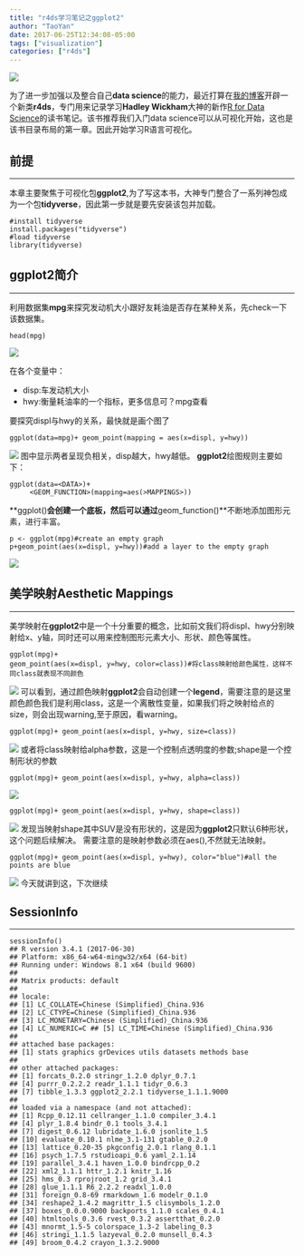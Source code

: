 ```yaml
---
title: "r4ds学习笔记之ggplot2"
author: "TaoYan"
date: 2017-06-25T12:34:08-05:00
tags: ["visualization"]
categories: ["r4ds"]
---
```


![](http://upload-images.jianshu.io/upload_images/2084719-515da9e1fb644123.png?imageMogr2/auto-orient/strip%7CimageView2/2/w/1240)

为了进一步加强以及整合自己**data science**的能力，最近打算在[我的博客](https://ytlogos.github.io/)开辟一个新类**r4ds**，专门用来记录学习**Hadley Wickham**大神的新作[R for Data Science](http://r4ds.had.co.nz/)的读书笔记。该书推荐我们入门data science可以从可视化开始，这也是该书目录布局的第一章。因此开始学习R语言可视化。

<!--more-->

## 前提
---
本章主要聚焦于可视化包**ggplot2**,为了写这本书，大神专门整合了一系列神包成为一个包**tidyverse**，因此第一步就是要先安装该包并加载。
```
#install tidyverse
install.packages("tidyverse")
#load tidyverse
library(tidyverse)
```
## ggplot2简介
---
利用数据集**mpg**来探究发动机大小跟好友耗油是否存在某种关系，先check一下该数据集。
```
head(mpg)
```

![](http://upload-images.jianshu.io/upload_images/2084719-08f00cbdb4b66222.png?imageMogr2/auto-orient/strip%7CimageView2/2/w/1240)

在各个变量中：
* disp:车发动机大小
* hwy:衡量耗油率的一个指标，更多信息可？mpg查看

要探究displ与hwy的关系，最快就是画个图了
```
ggplot(data=mpg)+ geom_point(mapping = aes(x=displ, y=hwy))
```
![](http://upload-images.jianshu.io/upload_images/2084719-8feb017d39aaa075.png?imageMogr2/auto-orient/strip%7CimageView2/2/w/1240)
图中显示两者呈现负相关，disp越大，hwy越低。 
**ggplot2**绘图规则主要如下：
```
ggplot(data=<DATA>)+
     <GEOM_FUNCTION>(mapping=aes(>MAPPINGS>))
```
**ggplot()**会创建一个底板，然后可以通过**geom_function()**不断地添加图形元素，进行丰富。
```
p <- ggplot(mpg)#create an empty graph
p+geom_point(aes(x=displ, y=hwy))#add a layer to the empty graph
```
![](http://upload-images.jianshu.io/upload_images/2084719-8feb017d39aaa075.png?imageMogr2/auto-orient/strip%7CimageView2/2/w/1240)

## 美学映射Aesthetic Mappings
----
美学映射在**ggplot2**中是一个十分重要的概念，比如前文我们将displ、hwy分别映射给x、y轴，同时还可以用来控制图形元素大小、形状、颜色等属性。
```
ggplot(mpg)+ 
geom_point(aes(x=displ, y=hwy, color=class))#将class映射给颜色属性，这样不同class就表现不同颜色
```
![](http://upload-images.jianshu.io/upload_images/2084719-515da9e1fb644123.png?imageMogr2/auto-orient/strip%7CimageView2/2/w/1240)
可以看到，通过颜色映射**ggplot2**会自动创建一个**legend**，需要注意的是这里颜色颜色我们是利用class，这是一个离散性变量，如果我们将之映射给点的size，则会出现warning,至于原因，看warning。
```
ggplot(mpg)+ geom_point(aes(x=displ, y=hwy, size=class))
```
![](http://upload-images.jianshu.io/upload_images/2084719-75b7814d86b5f5b6.png?imageMogr2/auto-orient/strip%7CimageView2/2/w/1240)
或者将class映射给alpha参数，这是一个控制点透明度的参数;shape是一个控制形状的参数
```
ggplot(mpg)+ geom_point(aes(x=displ, y=hwy, alpha=class))
```
![](http://upload-images.jianshu.io/upload_images/2084719-1d6dd6c8cbe3b016.png?imageMogr2/auto-orient/strip%7CimageView2/2/w/1240)
```
ggplot(mpg)+ geom_point(aes(x=displ, y=hwy, shape=class))
```
![](http://upload-images.jianshu.io/upload_images/2084719-53c76d1b9cf0fea6.png?imageMogr2/auto-orient/strip%7CimageView2/2/w/1240)
发现当映射shape其中SUV是没有形状的，这是因为**ggplot2**只默认6种形状，这个问题后续解决。 需要注意的是映射参数必须在aes(),不然就无法映射。
```
ggplot(mpg)+ geom_point(aes(x=displ, y=hwy), color="blue")#all the points are blue
```
![](http://upload-images.jianshu.io/upload_images/2084719-742710de940018e8.png?imageMogr2/auto-orient/strip%7CimageView2/2/w/1240)
今天就讲到这，下次继续
## SessionInfo
---
```
sessionInfo()
## R version 3.4.1 (2017-06-30)
## Platform: x86_64-w64-mingw32/x64 (64-bit)
## Running under: Windows 8.1 x64 (build 9600)
## 
## Matrix products: default
## 
## locale:
## [1] LC_COLLATE=Chinese (Simplified)_China.936 
## [2] LC_CTYPE=Chinese (Simplified)_China.936 
## [3] LC_MONETARY=Chinese (Simplified)_China.936
## [4] LC_NUMERIC=C ## [5] LC_TIME=Chinese (Simplified)_China.936 
## 
## attached base packages:
## [1] stats graphics grDevices utils datasets methods base 
## 
## other attached packages:
## [1] forcats_0.2.0 stringr_1.2.0 dplyr_0.7.1 
## [4] purrr_0.2.2.2 readr_1.1.1 tidyr_0.6.3 
## [7] tibble_1.3.3 ggplot2_2.2.1 tidyverse_1.1.1.9000
## 
## loaded via a namespace (and not attached):
## [1] Rcpp_0.12.11 cellranger_1.1.0 compiler_3.4.1 
## [4] plyr_1.8.4 bindr_0.1 tools_3.4.1 
## [7] digest_0.6.12 lubridate_1.6.0 jsonlite_1.5 
## [10] evaluate_0.10.1 nlme_3.1-131 gtable_0.2.0 
## [13] lattice_0.20-35 pkgconfig_2.0.1 rlang_0.1.1 
## [16] psych_1.7.5 rstudioapi_0.6 yaml_2.1.14 
## [19] parallel_3.4.1 haven_1.0.0 bindrcpp_0.2 
## [22] xml2_1.1.1 httr_1.2.1 knitr_1.16 
## [25] hms_0.3 rprojroot_1.2 grid_3.4.1 
## [28] glue_1.1.1 R6_2.2.2 readxl_1.0.0 
## [31] foreign_0.8-69 rmarkdown_1.6 modelr_0.1.0 
## [34] reshape2_1.4.2 magrittr_1.5 clisymbols_1.2.0 
## [37] boxes_0.0.0.9000 backports_1.1.0 scales_0.4.1 
## [40] htmltools_0.3.6 rvest_0.3.2 assertthat_0.2.0 
## [43] mnormt_1.5-5 colorspace_1.3-2 labeling_0.3 
## [46] stringi_1.1.5 lazyeval_0.2.0 munsell_0.4.3 
## [49] broom_0.4.2 crayon_1.3.2.9000
```

